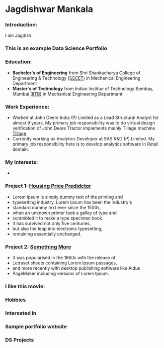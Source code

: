 # Jagdishwar Mankala
### Introduction:
I am Jagdish
### This is an example Data Science Portfolio

### Education:
- **Bachelor's of Engineering** from Shri Shankacharya College of Engineering & Technology [(SSCET)](https://www.sstc.ac.in/) in Mechanical Engineering Department 
- **Master's of Technology** from Indian Institue of Technology Bombay, Mumbai [(IITB)](https://www.iitb.ac.in/) in Mechanical Engineering Department

### Work Experience:
- Worked at John Deere India (P) Limited as a Lead Structural Analyst for almost 9 years. My primary job responsibility was to do virtual design verification of John Deere Tractor implements mainly Tillage machine [Tillage](https://www.deere.com/en/tillage/)
- Currently working as Analytics Developer at SAS R&D (P) Limited. My primary job responsibility here is to develop analytics software in Retail domain. 

### My Interests:
- 


### Project 1: [Housing Price Predidctor](https://duckduckgo.com)

- Lorem Ipsum is simply dummy text of the printing and
- typesetting industry. Lorem Ipsum has been the industry's 
- standard dummy text ever since the 1500s, 
- when an unknown printer took a galley of type and 
- scrambled it to make a type specimen book. 
- It has survived not only five centuries, 
- but also the leap into electronic typesetting, 
- remaining essentially unchanged. 

### Project 2: [Something More](https://duckduckgo.com)
- It was popularised in the 1960s with the release of 
- Letraset sheets containing Lorem Ipsum passages, 
- and more recently with desktop publishing software like Aldus 
- PageMaker including versions of Lorem Ipsum.


### I like this movie:

### Hobbies
### Interseted in

### Sample portfolio website

### DS Projects 
